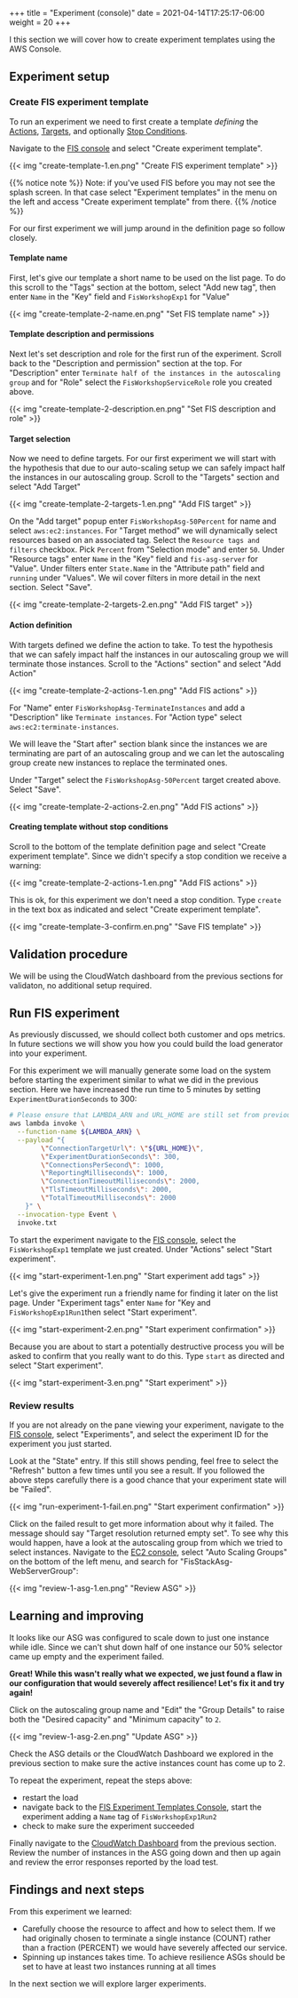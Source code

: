 +++
title = "Experiment (console)"
date =  2021-04-14T17:25:17-06:00
weight = 20
+++

I this section we will cover how to create experiment templates using the AWS Console. 

## Experiment setup

### Create FIS experiment template

To run an experiment we need to first create a template _defining_ the [Actions](https://docs.aws.amazon.com/fis/latest/userguide/actions.html), [Targets](https://docs.aws.amazon.com/fis/latest/userguide/targets.html), and optionally [Stop Conditions](https://docs.aws.amazon.com/fis/latest/userguide/stop-conditions.html).  

Navigate to the [FIS console](https://console.aws.amazon.com/fis/home?#Home) and select "Create experiment template".

{{< img "create-template-1.en.png" "Create FIS experiment template" >}}

{{% notice note %}}
Note: if you've used FIS before you may not see the splash screen. In that case select "Experiment templates" in the menu on the left and access "Create experiment template" from there.
{{% /notice %}}

For our first experiment we will jump around in the definition page so follow closely.

#### Template name

First, let's give our template a short name to be used on the list page. To do this scroll to the "Tags" section at the bottom, select "Add new tag", then enter `Name` in the "Key" field and `FisWorkshopExp1` for "Value"

{{< img "create-template-2-name.en.png" "Set FIS template name" >}}

#### Template description and permissions

Next let's set description and role for the first run of the experiment. Scroll back to the "Description and permission" section at the top. For "Description" enter `Terminate half of the instances in the autoscaling group` and for "Role" select the `FisWorkshopServiceRole` role you created above.

{{< img "create-template-2-description.en.png" "Set FIS description and role" >}}

#### Target selection

Now we need to define targets. For our first experiment we will start with the hypothesis that due to our auto-scaling setup we can safely impact half the instances in our autoscaling group. Scroll to the "Targets" section and select "Add Target"

{{< img "create-template-2-targets-1.en.png" "Add FIS target" >}}

On the "Add target" popup enter `FisWorkshopAsg-50Percent` for name and select `aws:ec2:instances`. For "Target method" we will dynamically select resources based on an associated tag. Select the `Resource tags and filters` checkbox. Pick `Percent` from "Selection mode" and enter `50`. Under "Resource tags" enter `Name` in the "Key" field and `fis-asg-server` for "Value". Under filters enter `State.Name` in the "Attribute path" field and `running` under "Values". We wil cover filters in more detail in the next section. Select "Save".

{{< img "create-template-2-targets-2.en.png" "Add FIS target" >}}

#### Action definition

With targets defined we define the action to take. To test the hypothesis that we can safely impact half the instances in our autoscaling group we will terminate those instances. Scroll to the "Actions" section" and select "Add Action"

{{< img "create-template-2-actions-1.en.png" "Add FIS actions" >}}

For "Name" enter `FisWorkshopAsg-TerminateInstances` and add a "Description" like `Terminate instances`. For "Action type" select `aws:ec2:terminate-instances`.

We will leave the "Start after" section blank since the instances we are terminating are part of an autoscaling group and we can let the autoscaling group create new instances to replace the terminated ones.

Under "Target" select the `FisWorkshopAsg-50Percent` target created above. Select "Save".

{{< img "create-template-2-actions-2.en.png" "Add FIS actions" >}}

#### Creating template without stop conditions

Scroll to the bottom of the template definition page and select "Create experiment template". Since we didn't specify a stop condition we receive a warning:

{{< img "create-template-2-actions-1.en.png" "Add FIS actions" >}}

This is ok, for this experiment we don't need a stop condition. Type `create` in the text box as indicated and select "Create experiment template".

{{< img "create-template-3-confirm.en.png" "Save FIS template" >}}

## Validation procedure

We will be using the CloudWatch dashboard from the previous sections for validaton, no additional setup required.

## Run FIS experiment

As previously discussed, we should collect both customer and ops metrics. In future sections we will show you how you could build the load generator into your experiment.

For this experiment we will manually generate some load on the system before starting the experiment similar to what we did in the previous section. Here we have increased the run time to 5 minutes by setting `ExperimentDurationSeconds` to 300:

```bash
# Please ensure that LAMBDA_ARN and URL_HOME are still set from previous section
aws lambda invoke \
  --function-name ${LAMBDA_ARN} \
  --payload "{
        \"ConnectionTargetUrl\": \"${URL_HOME}\",
        \"ExperimentDurationSeconds\": 300,
        \"ConnectionsPerSecond\": 1000,
        \"ReportingMilliseconds\": 1000,
        \"ConnectionTimeoutMilliseconds\": 2000,
        \"TlsTimeoutMilliseconds\": 2000,
        \"TotalTimeoutMilliseconds\": 2000
    }" \
  --invocation-type Event \
  invoke.txt
```

To start the experiment navigate to the [FIS console](https://console.aws.amazon.com/fis/home?#ExperimentTemplates), select the `FisWorkshopExp1` template we just created.  Under "Actions" select "Start experiment".

{{< img "start-experiment-1.en.png" "Start experiment add tags" >}}

Let's give the experiment run a friendly name for finding it later on the list page. Under "Experiment tags" enter `Name` for "Key and `FisWorkshopExp1Run1`then select "Start experiment".

{{< img "start-experiment-2.en.png" "Start experiment confirmation" >}}

Because you are about to start a potentially destructive process you will be asked to confirm that you really want to do this. Type `start` as directed and select "Start experiment".

{{< img "start-experiment-3.en.png" "Start experiment" >}}

### Review results

If you are not already on the pane viewing your experiment, navigate to the [FIS console](https://console.aws.amazon.com/fis/home?#Experiments), select "Experiments", and select the experiment ID for the experiment you just started.

Look at the "State" entry. If this still shows pending, feel free to select the "Refresh" button a few times until you see a result. If you followed the above steps carefully there is a good chance that your experiment state will be "Failed".

{{< img "run-experiment-1-fail.en.png" "Start experiment confirmation" >}}

Click on the failed result to get more information about why it failed. The message should say "Target resolution returned empty set". To see why this would happen, have a look at the autoscaling group from which we tried to select instances. Navigate to the [EC2 console](https://console.aws.amazon.com/ec2autoscaling/home?#/details), select "Auto Scaling Groups" on the bottom of the left menu, and search for "FisStackAsg-WebServerGroup":

{{< img "review-1-asg-1.en.png" "Review ASG" >}}

## Learning and improving

It looks like our ASG was configured to scale down to just one instance while idle. Since we can't shut down half of one instance our 50% selector came up empty and the experiment failed.

**Great! While this wasn't really what we expected, we just found a flaw in our configuration that would severely affect resilience! Let's fix it and try again!**

Click on the autoscaling group name and "Edit" the "Group Details" to raise both the "Desired capacity" and "Minimum capacity" to `2`.

{{< img "review-1-asg-2.en.png" "Update ASG" >}}

Check the ASG details or the CloudWatch Dashboard we explored in the previous section to make sure the active instances count has come up to 2.

To repeat the experiment, repeat the steps above:

* restart the load
* navigate back to the [FIS Experiment Templates Console](https://console.aws.amazon.com/fis/home?#ExperimentTemplates), start the experiment adding a `Name` tag of `FisWorkshopExp1Run2`
* check to make sure the experiment succeeded

Finally navigate to the [CloudWatch Dashboard](https://console.aws.amazon.com/cloudwatch/home?#dashboards:) from the previous section. Review the number of instances in the ASG going down and then up again and review the error responses reported by the load test.

## Findings and next steps

From this experiment we learned:

* Carefully choose the resource to affect and how to select them. If we had originally chosen to terminate a single instance (COUNT) rather than a fraction (PERCENT) we would have severely affected our service.
* Spinning up instances takes time. To achieve resilience ASGs should be set to have at least two instances running at all times

In the next section we will explore larger experiments.
